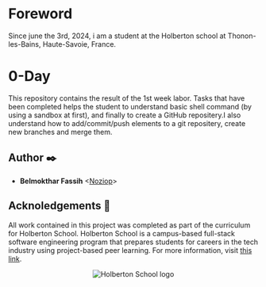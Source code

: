 # Foreword

Since june the 3rd, 2024, i am a student at the Holberton school at Thonon-les-Bains, Haute-Savoie, France.

# 0-Day

This repository contains the result of the 1st week labor. Tasks that have been completed helps the student to understand basic shell command (by using a sandbox at first), and finally to create a GitHub repositery.I also understand how to add/commit/push elements to a git repositery, create new branches and merge them.

## Author :black_nib:

* __Belmokthar Fassih__ <[Noziop](https://github.com/Noziop)>

## Acknoledgements :pray:

All work contained in this project was completed as part of the curriculum for Holberton
School. Holberton School is a campus-based full-stack software engineering program that
prepares students for careers in the tech industry using project-based peer learning. For
more information, visit [this link](https://www.holbertonschool.com/).

<p align="center">
  <img
   src="https://cdn.prod.website-files.com/64107f65f30b69371e3d6bfa/65c6179aa44b63fa4f31e7ad_Holberton-Logo-Cherry.svg"
   alt="Holberton School logo">
</p>
